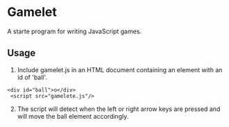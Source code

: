 # Gamelet
A starte program for writing JavaScript games.

## Usage

1. Include gamelet.js in an HTML document containing
an element with an id of 'ball'.

```
<div id="ball">o</div>
 <script src="gamelete.js"/>
```

2. The script will detect when the left or right arrow
keys are pressed and will move the ball element accordingly.